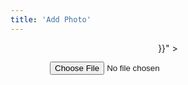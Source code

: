 ```yaml
---
title: 'Add Photo'
---
```

<style>
  form {
    display: flex;
    flex-direction: column;
    align-items: center;
  }
  input[type="file"],
  button {
    margin: 1em;
    width: 75%;
  }
</style>
<form method="get" action="{{< ref "pages/point_kitchen.md" >}}" >
  <input type="file" accept="image/*" capture="camera" onchange="this.form.submit()">
  <button type="submit" style="display:none;">Upload</button>
</form>
